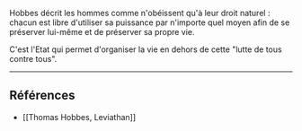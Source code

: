  Hobbes décrit les hommes comme n'obéissent qu'à leur droit naturel : chacun est libre d'utiliser sa puissance par n'importe quel moyen afin de se préserver lui-même et de préserver sa propre vie. 

C'est l'Etat qui permet d'organiser la vie en dehors de cette "lutte de tous contre tous".

---

## Références

- [[Thomas Hobbes, Leviathan]]